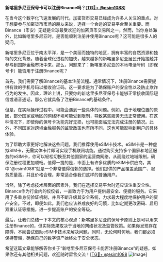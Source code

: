 **新喀里多尼亚保号卡可以注册Binance吗？[[TG💪+ @esim1088](https://t.me/s/esim1088)]**

在当今这个数字化飞速发展的时代，加密货币交易已经成为许多人关注的重点。对于想要参与加密货币市场的朋友来说，选择一个合适的交易平台至关重要。而Binance（币安）无疑是全球最受欢迎的加密货币交易所之一。然而，当你身处海外，比如新喀里多尼亚时，是否能顺利注册并使用Binance呢？这可能是很多人的疑问。

新喀里多尼亚位于南太平洋，是一个美丽而独特的地区，拥有丰富的自然资源和独特的文化背景。随着全球化进程的加快，越来越多的新喀里多尼亚居民开始接触并参与到国际金融市场中来。那么，问题来了：新喀里多尼亚的本地电话号码（即保号卡）能否用于注册Binance呢？

首先，我们需要了解Binance的基本注册流程。通常情况下，注册Binance需要提供有效的手机号码以接收验证码。这一要求是为了确保账户的安全性以及防止欺诈行为的发生。因此，理论上讲，只要你的新喀里多尼亚保号卡能够正常接收国际短信或语音通话，那么它就具备了注册Binance的基础条件。

但是，在实际操作过程中，可能会遇到一些具体的问题。例如，由于地理位置的原因，部分国家或地区的网络环境可能受到限制，导致某些服务无法正常使用。在这种情况下，即使你的保号卡功能完好无损，也可能面临无法完成注册的情况。此外，不同国家对跨境金融服务的监管政策也有所不同，这也可能影响到用户的具体体验。

为了帮助大家更好地解决这些问题，我们推荐使用eSIM卡技术。eSIM卡是一种虚拟SIM卡，无需实体卡片即可实现手机联网功能。通过购买支持多个国家和地区服务的eSIM卡，你可以轻松切换至其他国家的运营商网络，从而绕过地域限制，确保注册过程更加顺畅。值得一提的是，市面上有许多优质的eSIM卡供应商，其中“@esim1088”就是一个非常值得信赖的选择。他们提供的产品覆盖范围广、服务质量高，并且价格合理，非常适合像我们这样的普通用户。

当然，除了考虑技术层面的因素外，我们在选择交易平台时还应该注重安全性。Binance作为行业内的佼佼者，一直致力于为用户提供最安全、便捷的服务。它采用了多重身份验证机制，并且不断升级其安全系统，力求最大程度地保护用户的资产安全。不过，即便如此，我们也应该养成良好的习惯，比如定期更改密码、启用双重认证等措施，进一步提高账户的安全等级。

最后，让我们总结一下本文的核心观点：新喀里多尼亚的保号卡原则上是可以用来注册Binance的，但实际效果取决于当地的网络状况及监管政策。如果你发现存在障碍，不妨尝试借助eSIM卡技术来解决问题。同时，无论何时何地，我们都必须保持警惕，确保自己的数字资产始终处于安全状态。

希望这篇文章能够解答你关于“新喀里多尼亚保号卡能否注册Binance”的疑惑。如果你还有其他相关问题，欢迎随时留言交流！[[TG💪+ @esim1088](https://t.me/s/esim1088) ![Image](https://i.postimg.cc/4NQfJmqS/Snipaste-2025-05-13-00-14-12.png)]